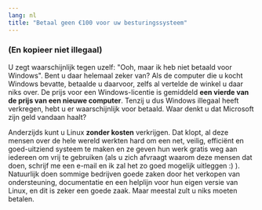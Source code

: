 ```yaml
---
lang: nl
title: "Betaal geen €100 voor uw besturingssysteem"
---
```


<h3>(En kopieer niet illegaal)</h3>

U zegt waarschijnlijk tegen uzelf: "Ooh, maar ik heb niet betaald voor Windows". Bent u daar
helemaal zeker van? Als de computer die u kocht Windows bevatte, betaalde u daarvoor, zelfs al
vertelde de winkel u daar niks over. De prijs voor een Windows-licentie is gemiddeld <b>een vierde
van de prijs van een nieuwe computer</b>. Tenzij u dus Windows illegaal heeft verkregen,
hebt u er waarschijnlijk voor betaald. Waar denkt u dat Microsoft zijn geld vandaan haalt?

Anderzijds kunt u Linux <b>zonder kosten</b> verkrijgen. Dat klopt, al deze mensen over de
hele wereld werkten hard om een net, veilig, efficiënt en goed-uitziend systeem te maken en ze
geven hun werk gratis weg aan iedereen om vrij te gebruiken (als u zich afvraagt waarom deze
mensen dat doen, schrijf me een e-mail en ik zal het zo goed mogelijk uitleggen :) ). Natuurlijk
doen sommige bedrijven goede zaken door het verkopen van ondersteuning, documentatie en een
helplijn voor hun eigen versie van Linux, en dit is zeker een goede zaak. Maar meestal zult u
niks moeten betalen.





